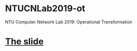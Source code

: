 # NTUCNLab2019-ot
NTU Computer Network Lab 2019: Operational Transformation

# [The slide](https://speakerdeck.com/andy0130tw/a-minimal-impl-of-operational-transformation)
